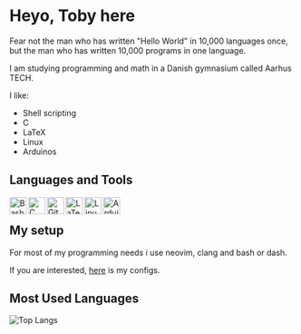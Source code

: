 # Heyo, Toby here

Fear not the man who has written "Hello World" in 10,000 languages once, but the man who has written 10,000 programs in one language.

I am studying programming and math in a Danish gymnasium called Aarhus TECH.

I like:
* Shell scripting
* C
* LaTeX
* Linux
* Arduinos

## Languages and Tools
<!-- <p align="left"> -->
<img align="left" width="30px" height="auto" alt="Bash" title="Bash" src="https://simpleicons.org/icons/gnubash.svg" />
<img align="left" width="30px" height="auto" alt="C" title="C" src="https://simpleicons.org/icons/c.svg" />
<img align="left" width="30px" height="auto" alt="Git" title="Git" src="https://simpleicons.org/icons/git.svg" />
<img align="left" width="30px" height="auto" alt="LaTex" title="LaTex" src="https://simpleicons.org/icons/latex.svg" />
<img align="left" width="30px" height="auto" alt="Linux" title="Linux" src="https://simpleicons.org/icons/linux.svg" />
<img align="left" width="30px" height="auto" alt="Arduino" title="Arduino" src="https://simpleicons.org/icons/arduino.svg" />
<!-- </p> -->

<br />

## My setup

For most of my programming needs i use neovim, clang and bash or dash.

If you are interested, [here](https://github.com/sandalbanditten/dotfiles) is my configs.

## Most Used Languages

<!-- Github Stats -->
![Top Langs](https://github-readme-stats.vercel.app/api/top-langs/?username=sandalbanditten&langs_count=10&hide_border=true&theme=github_dark&title_color=ffffff)
